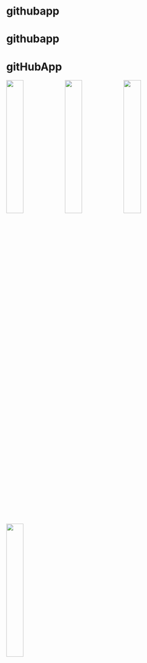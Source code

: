 ﻿# githubapp
# githubapp
# gitHubApp

<img src="https://github.com/lucasnavarroo/gitHubApp/assets/26115704/c7d5b566-8313-4a67-89a1-cfd580384a35" width=30% height=30%>
<img src="https://github.com/lucasnavarroo/gitHubApp/assets/26115704/eb3701fb-c2f2-4922-8d98-001b88a23ac3" width=30% height=30%>
<img src="https://github.com/lucasnavarroo/gitHubApp/assets/26115704/93814a95-8efe-4b1d-9b82-6495ea476892" width=30% height=30%>
<img src="https://github.com/lucasnavarroo/gitHubApp/assets/26115704/2e84ba17-8520-43fc-8d7c-acac62fa933d" width=30% height=30%>

